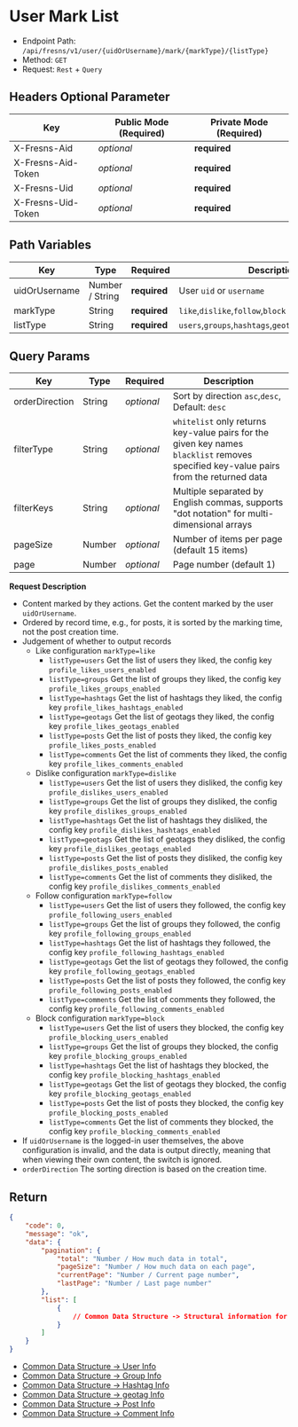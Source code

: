 # User Mark List

- Endpoint Path: `/api/fresns/v1/user/{uidOrUsername}/mark/{markType}/{listType}`
- Method: `GET`
- Request: `Rest` + `Query`

## Headers Optional Parameter

| Key | Public Mode (Required) | Private Mode (Required) |
| --- | --- | --- |
| X-Fresns-Aid | *optional* | **required** |
| X-Fresns-Aid-Token | *optional* | **required** |
| X-Fresns-Uid | *optional* | **required** |
| X-Fresns-Uid-Token | *optional* | **required** |

## Path Variables

| Key | Type | Required | Description |
| --- | --- | --- | --- |
| uidOrUsername | Number / String | **required** | User `uid` or `username` |
| markType | String |  **required** | `like`,`dislike`,`follow`,`block` |
| listType | String | **required** | `users`,`groups`,`hashtags`,`geotags`,`posts`,`comments` |

## Query Params

| Key | Type | Required | Description |
| --- | --- | --- | --- |
| orderDirection | String | *optional* | Sort by direction `asc`,`desc`, Default: `desc` |
| filterType | String | *optional* | `whitelist` only returns key-value pairs for the given key names<br>`blacklist` removes specified key-value pairs from the returned data |
| filterKeys | String | *optional* | Multiple separated by English commas, supports "dot notation" for multi-dimensional arrays |
| pageSize | Number | *optional* | Number of items per page (default 15 items) |
| page | Number | *optional* | Page number (default 1) |

**Request Description**

- Content marked by they actions. Get the content marked by the user `uidOrUsername`.
- Ordered by record time, e.g., for posts, it is sorted by the marking time, not the post creation time.
- Judgement of whether to output records
    - Like configuration `markType=like`
        - `listType=users` Get the list of users they liked, the config key `profile_likes_users_enabled`
        - `listType=groups` Get the list of groups they liked, the config key `profile_likes_groups_enabled`
        - `listType=hashtags` Get the list of hashtags they liked, the config key `profile_likes_hashtags_enabled`
        - `listType=geotags` Get the list of geotags they liked, the config key `profile_likes_geotags_enabled`
        - `listType=posts` Get the list of posts they liked, the config key `profile_likes_posts_enabled`
        - `listType=comments` Get the list of comments they liked, the config key `profile_likes_comments_enabled`
    - Dislike configuration `markType=dislike`
        - `listType=users` Get the list of users they disliked, the config key `profile_dislikes_users_enabled`
        - `listType=groups` Get the list of groups they disliked, the config key `profile_dislikes_groups_enabled`
        - `listType=hashtags` Get the list of hashtags they disliked, the config key `profile_dislikes_hashtags_enabled`
        - `listType=geotags` Get the list of geotags they disliked, the config key `profile_dislikes_geotags_enabled`
        - `listType=posts` Get the list of posts they disliked, the config key `profile_dislikes_posts_enabled`
        - `listType=comments` Get the list of comments they disliked, the config key `profile_dislikes_comments_enabled`
    - Follow configuration `markType=follow`
        - `listType=users` Get the list of users they followed, the config key `profile_following_users_enabled`
        - `listType=groups` Get the list of groups they followed, the config key `profile_following_groups_enabled`
        - `listType=hashtags` Get the list of hashtags they followed, the config key `profile_following_hashtags_enabled`
        - `listType=geotags` Get the list of geotags they followed, the config key `profile_following_geotags_enabled`
        - `listType=posts` Get the list of posts they followed, the config key `profile_following_posts_enabled`
        - `listType=comments` Get the list of comments they followed, the config key `profile_following_comments_enabled`
    - Block configuration `markType=block`
        - `listType=users` Get the list of users they blocked, the config key `profile_blocking_users_enabled`
        - `listType=groups` Get the list of groups they blocked, the config key `profile_blocking_groups_enabled`
        - `listType=hashtags` Get the list of hashtags they blocked, the config key `profile_blocking_hashtags_enabled`
        - `listType=geotags` Get the list of geotags they blocked, the config key `profile_blocking_geotags_enabled`
        - `listType=posts` Get the list of posts they blocked, the config key `profile_blocking_posts_enabled`
        - `listType=comments` Get the list of comments they blocked, the config key `profile_blocking_comments_enabled`
- If `uidOrUsername` is the logged-in user themselves, the above configuration is invalid, and the data is output directly, meaning that when viewing their own content, the switch is ignored.
- `orderDirection` The sorting direction is based on the creation time.

## Return

```json
{
    "code": 0,
    "message": "ok",
    "data": {
        "pagination": {
            "total": "Number / How much data in total",
            "pageSize": "Number / How much data on each page",
            "currentPage": "Number / Current page number",
            "lastPage": "Number / Last page number"
        },
        "list": [
            {
                // Common Data Structure -> Structural information for the corresponding content type
            }
        ]
    }
}
```

- [Common Data Structure -> User Info](../../reference/data/user.md)
- [Common Data Structure -> Group Info](../../reference/data/group.md)
- [Common Data Structure -> Hashtag Info](../../reference/data/hashtag.md)
- [Common Data Structure -> geotag Info](../../reference/data/geotag.md)
- [Common Data Structure -> Post Info](../../reference/data/post.md)
- [Common Data Structure -> Comment Info](../../reference/data/comment.md)
